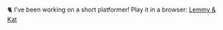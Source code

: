 🐈 I've been working on a short platformer! Play it in a browser: [Lemmy & Kat](https://iza-j.itch.io/lemmy-and-kat)
